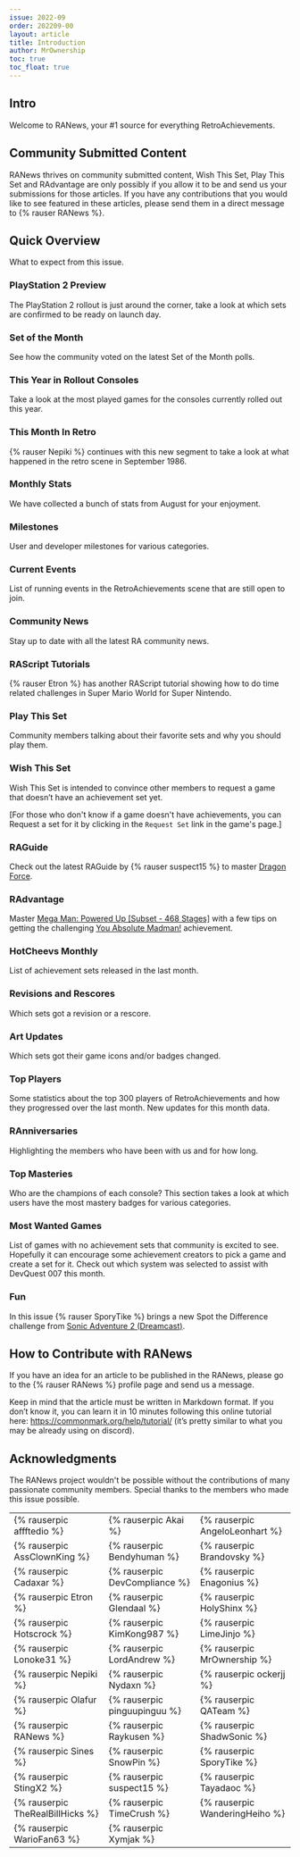 ```yaml
---
issue: 2022-09
order: 202209-00
layout: article
title: Introduction
author: MrOwnership
toc: true
toc_float: true
---
```


## Intro
Welcome to RANews, your #1 source for everything RetroAchievements.

## Community Submitted Content
RANews thrives on community submitted content, Wish This Set, Play This Set and RAdvantage are only possibly if you allow it to be and send us your submissions for those articles. If you have any contributions that you would like to see featured in these articles, please send them in a direct message to {% rauser RANews %}.


## Quick Overview
What to expect from this issue.


### PlayStation 2 Preview
The PlayStation 2 rollout is just around the corner, take a look at which sets are confirmed to be ready on launch day.


### Set of the Month
See how the community voted on the latest Set of the Month polls.


### This Year in Rollout Consoles
Take a look at the most played games for the consoles currently rolled out this year.


### This Month In Retro
{% rauser Nepiki %} continues with this new segment to take a look at what happened in the retro scene in September 1986.


### Monthly Stats
We have collected a bunch of stats from August for your enjoyment.


### Milestones
User and developer milestones for various categories.


### Current Events
List of running events in the RetroAchievements scene that are still open to join.


### Community News
Stay up to date with all the latest RA community news.


### RAScript Tutorials
{% rauser Etron %} has another RAScript tutorial showing how to do time related challenges in Super Mario World for Super Nintendo.


### Play This Set
Community members talking about their favorite sets and why you should play them.


### Wish This Set
Wish This Set is intended to convince other members to request a game that doesn’t have an achievement set yet.

[For those who don't know if a game doesn't have achievements, you can Request a set for it by clicking in the `Request Set` link in the game's page.]


### RAGuide
Check out the latest RAGuide by {% rauser suspect15 %} to master [Dragon Force](https://retroachievements.org/game/14512).


### RAdvantage
Master [Mega Man: Powered Up [Subset - 468 Stages]](https://retroachievements.org/game/19921) with a few tips on getting the challenging [You Absolute Madman!](https://retroachievements.org/game/226572) achievement.


### HotCheevs Monthly
List of achievement sets released in the last month.


### Revisions and Rescores
Which sets got a revision or a rescore.


### Art Updates
Which sets got their game icons and/or badges changed.


### Top Players
Some statistics about the top 300 players of RetroAchievements and how they progressed over the last month. New updates for this month data.


### RAnniversaries
Highlighting the members who have been with us and for how long.


### Top Masteries
Who are the champions of each console? This section takes a look at which users have the most mastery badges for various categories.


### Most Wanted Games
List of games with no achievement sets that community is excited to see. Hopefully it can encourage some achievement creators to pick a game and create a set for it. Check out which system was selected to assist with DevQuest 007 this month.


### Fun
In this issue {% rauser SporyTike %} brings a new Spot the Difference challenge from [Sonic Adventure 2 (Dreamcast)](https://retroachievements.org/game/3417).


## How to Contribute with RANews
If you have an idea for an article to be published in the RANews, please go to the {% rauser RANews %} profile page and send us a message.

Keep in mind that the article must be written in Markdown format. If you don’t know it, you can learn it in 10 minutes following this online tutorial here: <https://commonmark.org/help/tutorial/> (it’s pretty similar to what you may be already using on discord).


## Acknowledgments
The RANews project wouldn't be possible without the contributions of many passionate community members. Special thanks to the members who made this issue possible.

|                                  |                               |                                |
| -------------------------------- | ----------------------------- | ------------------------------ |
| {% rauserpic affftedio %}        | {% rauserpic Akai %}          | {% rauserpic AngeloLeonhart %} |
| {% rauserpic AssClownKing %}     | {% rauserpic Bendyhuman %}    | {% rauserpic Brandovsky %}     |
| {% rauserpic Cadaxar %}          | {% rauserpic DevCompliance %} | {% rauserpic Enagonius %}      |
| {% rauserpic Etron %}            | {% rauserpic Glendaal %}      | {% rauserpic HolyShinx %}      |
| {% rauserpic Hotscrock %}        | {% rauserpic KimKong987 %}    | {% rauserpic LimeJinjo %}      |
| {% rauserpic Lonoke31 %}         | {% rauserpic LordAndrew %}    | {% rauserpic MrOwnership %}    |
| {% rauserpic Nepiki %}           | {% rauserpic Nydaxn %}        | {% rauserpic ockerjj %}        |
| {% rauserpic Olafur %}           | {% rauserpic pinguupinguu %}  | {% rauserpic QATeam %}         |
| {% rauserpic RANews %}           | {% rauserpic Raykusen %}      | {% rauserpic ShadwSonic %}     |
| {% rauserpic Sines %}            | {% rauserpic SnowPin %}       | {% rauserpic SporyTike %}      |
| {% rauserpic StingX2 %}          | {% rauserpic suspect15 %}     | {% rauserpic Tayadaoc %}       |
| {% rauserpic TheRealBillHicks %} | {% rauserpic TimeCrush %}     | {% rauserpic WanderingHeiho %} |
| {% rauserpic WarioFan63 %}       | {% rauserpic Xymjak %}        |                                |